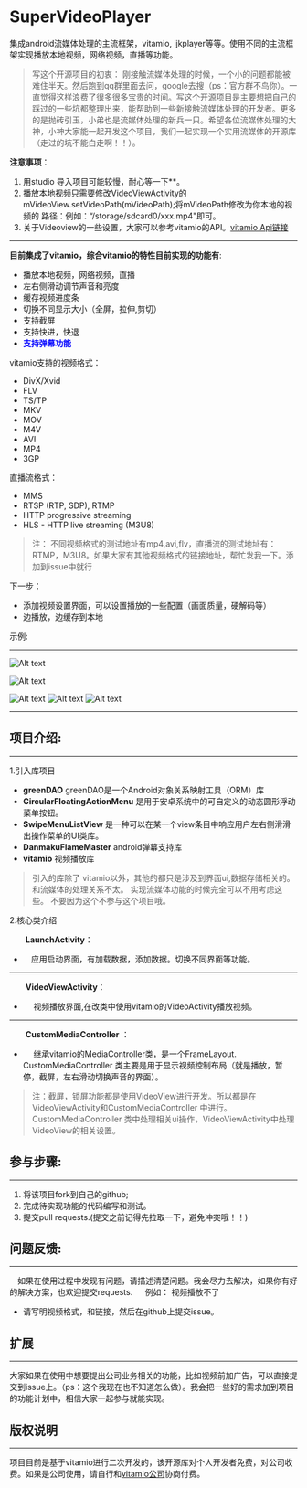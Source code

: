 # SuperVideoPlayer



集成android流媒体处理的主流框架，vitamio, ijkplayer等等。使用不同的主流框架实现播放本地视频，网络视频，直播等功能。
>  写这个开源项目的初衷：
       刚接触流媒体处理的时候，一个小的问题都能被难住半天。然后跑到qq群里面去问，google去搜（ps：官方群不鸟你）。一直觉得这样浪费了很多很多宝贵的时间。写这个开源项目是主要想把自己的踩过的一些坑都整理出来，能帮助到一些新接触流媒体处理的开发者。更多的是抛砖引玉，小弟也是流媒体处理的新兵一只。希望各位流媒体处理的大神，小神大家能一起开发这个项目，我们一起实现一个实用流媒体的开源库（走过的坑不能白走啊！！）。

  **注意事项**：
  1. 用studio 导入项目可能较慢，耐心等一下**。
  2.  播放本地视频只需要修改VideoViewActivity的mVideoView.setVideoPath(mVideoPath);将mVideoPath修改为你本地的视频的   路径：例如：“/storage/sdcard0/xxx.mp4"即可。
  3.  关于Videoview的一些设置，大家可以参考vitamio的API。[vitamio Api链接](https://www.vitamio.org/docs/API/)
  
---
**目前集成了vitamio，综合vitamio的特性目前实现的功能有**:

 - 播放本地视频，网络视频，直播
 - 左右侧滑动调节声音和亮度
 - 缓存视频进度条
 - 切换不同显示大小（全屏，拉伸,剪切）
 -  支持截屏
 - 支持快进，快退
 - <font color="blue"> **支持弹幕功能**</font>


vitamio支持的视频格式：
-  DivX/Xvid
- FLV
- TS/TP
- MKV
- MOV
- M4V
- AVI
- MP4
- 3GP

直播流格式：
 - MMS
 - RTSP (RTP, SDP), RTMP
 - HTTP progressive streaming
 - HLS - HTTP live streaming (M3U8)
 
>  注： 不同视频格式的测试地址有mp4,avi,flv，直播流的测试地址有：RTMP，M3U8。如果大家有其他视频格式的链接地址，帮忙发我一下。添加到issue中就行

下一步：
  - 添加视频设置界面，可以设置播放的一些配置（画面质量，硬解码等）
  - 边播放，边缓存到本地
  
示例:

---

![Alt text](https://github.com/curtis2/SuperVideoPlayer/blob/0aaf3ce2b6fc817d50ffdbe79a75ef6701c0b96b/source/start.gif)

![Alt text](https://github.com/curtis2/SuperVideoPlayer/blob/master/source/start3.gif)

![Alt text](https://raw.githubusercontent.com/curtis2/SuperVideoPlayer/master/source/Screenshot_2016-05-19-11-39-39.jpeg)
![Alt text](https://raw.githubusercontent.com/curtis2/SuperVideoPlayer/master/source/Screenshot_2016-05-19-11-39-49.jpeg)
![Alt text](https://raw.githubusercontent.com/curtis2/SuperVideoPlayer/master/source/Screenshot_2016-05-19-11-40-21.jpeg)

***

## 项目介绍:
---
1.引入库项目
   - **greenDAO**       greenDAO是一个Android对象关系映射工具（ORM）库
   - **CircularFloatingActionMenu**    是用于安卓系统中的可自定义的动态圆形浮动菜单按钮。
   - **SwipeMenuListView**     是一种可以在某一个view条目中响应用户左右侧滑滑出操作菜单的UI类库。
   - **DanmakuFlameMaster**     android弹幕支持库
   - **vitamio**     视频播放库

 > 引入的库除了 vitamio以外，其他的都只是涉及到界面ui,数据存储相关的。和流媒体的处理关系不太。 实现流媒体功能的时候完全可以不用考虑这些。 不要因为这个不参与这个项目哦。

2.核心类介绍

 &emsp;&emsp;**LaunchActivity**：
 -   &emsp;应用启动界面，有加载数据，添加数据。切换不同界面等功能。

 ***
 &emsp;&emsp;**VideoViewActivity**：

-  &emsp;   视频播放界面,在改类中使用vitamio的VideoActivity播放视频。

***
&emsp;&emsp;**CustomMediaController** ：

 - &emsp;  继承vitamio的MediaController类，是一个FrameLayout. CustomMediaController 类主要是用于显示视频控制布局（就是播放，暂停，截屏，左右滑动切换声音的界面）。

>注：截屏，锁屏功能都是使用VideoView进行开发。所以都是在VideoViewActivity和CustomMediaController 中进行。
CustomMediaController 类中处理相关ui操作，VideoViewActivity中处理VideoView的相关设置。



##    参与步骤:
  ---
 1. 将该项目fork到自己的github;
 2. 完成待实现功能的代码编写和测试。
 3. 提交pull requests.(提交之前记得先拉取一下，避免冲突哦！！)


##  问题反馈:
  ---
&emsp;如果在使用过程中发现有问题，请描述清楚问题。我会尽力去解决，如果你有好的解决方案，也欢迎提交requests.
&emsp; 例如： 视频播放不了
  - 请写明视频格式，和链接，然后在github上提交issue。  

## 扩展
  ---
   大家如果在使用中想要提出公司业务相关的功能，比如视频前加广告，可以直接提交到issue上。（ps：这个我现在也不知道怎么做）。我会把一些好的需求加到项目的功能计划中，相信大家一起参与就能实现。

## 版权说明
  ---
  项目目前是基于vitamio进行二次开发的，该开源库对个人开发者免费，对公司收费。如果是公司使用，请自行和[vitamio公司](https://www.vitamio.org)协商付费。
